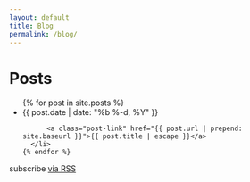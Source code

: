 ```yaml
---
layout: default
title: Blog
permalink: /blog/
---
```


<div class="home">

  <h1 class="page-heading">Posts</h1>

  <ul class="posts">
    {% for post in site.posts %}
      <li>
        <span class="post-date">{{ post.date | date: "%b %-d, %Y" }}</span>

          <a class="post-link" href="{{ post.url | prepend: site.baseurl }}">{{ post.title | escape }}</a>
      </li>
    {% endfor %}
  </ul>

  <p class="rss-subscribe">subscribe <a href="{{ "/feed.xml" | prepend: site.baseurl }}">via RSS</a></p>

</div>

